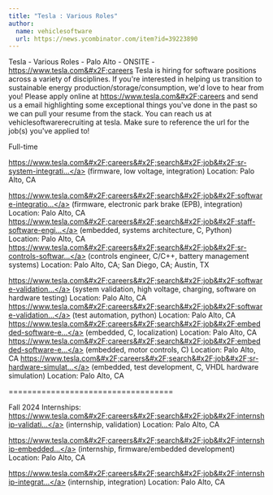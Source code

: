```yaml
---
title: "Tesla : Various Roles"
author:
  name: vehiclesoftware
  url: https://news.ycombinator.com/item?id=39223890
---
```

Tesla - Various Roles - Palo Alto - ONSITE - <a href="https:&#x2F;&#x2F;www.tesla.com&#x2F;careers" rel="nofollow">https:&#x2F;&#x2F;www.tesla.com&#x2F;careers</a> Tesla is hiring for software positions across a variety of disciplines. If you&#x27;re interested in helping us transition to sustainable energy production&#x2F;storage&#x2F;consumption, we&#x27;d love to hear from you! Please apply online at <a href="https:&#x2F;&#x2F;www.tesla.com&#x2F;careers" rel="nofollow">https:&#x2F;&#x2F;www.tesla.com&#x2F;careers</a> and send us a email highlighting some exceptional things you&#x27;ve done in the past so we can pull your resume from the stack. You can reach us at vehiclesoftwarerecruiting at tesla. Make sure to reference the url for the job(s) you&#x27;ve applied to!

Full-time

<a href="https:&#x2F;&#x2F;www.tesla.com&#x2F;careers&#x2F;search&#x2F;job&#x2F;sr-system-integration-engineer-low-voltage-power-111392" rel="nofollow">https:&#x2F;&#x2F;www.tesla.com&#x2F;careers&#x2F;search&#x2F;job&#x2F;sr-system-integrati...</a> (firmware, low voltage, integration) Location: Palo Alto, CA

<a href="https:&#x2F;&#x2F;www.tesla.com&#x2F;careers&#x2F;search&#x2F;job&#x2F;software-integration-engineer-tesla-electronic-park-brake-168862" rel="nofollow">https:&#x2F;&#x2F;www.tesla.com&#x2F;careers&#x2F;search&#x2F;job&#x2F;software-integratio...</a> (firmware, electronic park brake (EPB), integration) Location: Palo Alto, CA
<a href="https:&#x2F;&#x2F;www.tesla.com&#x2F;careers&#x2F;search&#x2F;job&#x2F;staff-software-engineer-firmware-systems-architecture-211431" rel="nofollow">https:&#x2F;&#x2F;www.tesla.com&#x2F;careers&#x2F;search&#x2F;job&#x2F;staff-software-engi...</a>  (embedded, systems architecture, C, Python) Location: Palo Alto, CA
<a href="https:&#x2F;&#x2F;www.tesla.com&#x2F;careers&#x2F;search&#x2F;job&#x2F;sr-controls-software-engineer-battery-management-systems-123623" rel="nofollow">https:&#x2F;&#x2F;www.tesla.com&#x2F;careers&#x2F;search&#x2F;job&#x2F;sr-controls-softwar...</a> (controls engineer, C&#x2F;C++, battery management systems) Location: Palo Alto, CA; San Diego, CA; Austin, TX

<a href="https:&#x2F;&#x2F;www.tesla.com&#x2F;careers&#x2F;search&#x2F;job&#x2F;software-validation-engineer-high-voltage-systems-119569" rel="nofollow">https:&#x2F;&#x2F;www.tesla.com&#x2F;careers&#x2F;search&#x2F;job&#x2F;software-validation...</a> (system validation, high voltage, charging, software on hardware testing) Location: Palo Alto, CA
<a href="https:&#x2F;&#x2F;www.tesla.com&#x2F;careers&#x2F;search&#x2F;job&#x2F;software-validation-engineer-tesla-air-suspension-adaptive-damping-207234" rel="nofollow">https:&#x2F;&#x2F;www.tesla.com&#x2F;careers&#x2F;search&#x2F;job&#x2F;software-validation...</a>  (test automation, python) Location: Palo Alto, CA
<a href="https:&#x2F;&#x2F;www.tesla.com&#x2F;careers&#x2F;search&#x2F;job&#x2F;embedded-software-engineer-keys-authentication-207950" rel="nofollow">https:&#x2F;&#x2F;www.tesla.com&#x2F;careers&#x2F;search&#x2F;job&#x2F;embedded-software-e...</a>  (embedded, C, localization) Location: Palo Alto, CA
<a href="https:&#x2F;&#x2F;www.tesla.com&#x2F;careers&#x2F;search&#x2F;job&#x2F;embedded-software-engineer-body-controls--211429" rel="nofollow">https:&#x2F;&#x2F;www.tesla.com&#x2F;careers&#x2F;search&#x2F;job&#x2F;embedded-software-e...</a> (embedded, motor controls, C) Location: Palo Alto, CA
<a href="https:&#x2F;&#x2F;www.tesla.com&#x2F;careers&#x2F;search&#x2F;job&#x2F;sr-hardware-simulation-platform-engineer-chassis-controls-powertrain-207143" rel="nofollow">https:&#x2F;&#x2F;www.tesla.com&#x2F;careers&#x2F;search&#x2F;job&#x2F;sr-hardware-simulat...</a>  (embedded, test development, C, VHDL hardware simulation) Location: Palo Alto, CA

===================================

Fall 2024 Internships:
<a href="https:&#x2F;&#x2F;www.tesla.com&#x2F;careers&#x2F;search&#x2F;job&#x2F;internship-validation-engineer-vehicle-firmware-fall-2024-216467" rel="nofollow">https:&#x2F;&#x2F;www.tesla.com&#x2F;careers&#x2F;search&#x2F;job&#x2F;internship-validati...</a> (internship, validation) Location: Palo Alto, CA

<a href="https:&#x2F;&#x2F;www.tesla.com&#x2F;careers&#x2F;search&#x2F;job&#x2F;internship-embedded-systems-software-engineer-vehicle-firmware-fall-2024-216456" rel="nofollow">https:&#x2F;&#x2F;www.tesla.com&#x2F;careers&#x2F;search&#x2F;job&#x2F;internship-embedded...</a> (internship, firmware&#x2F;embedded development) Location: Palo Alto, CA

<a href="https:&#x2F;&#x2F;www.tesla.com&#x2F;careers&#x2F;search&#x2F;job&#x2F;internship-integration-engineer-vehicle-firmware-fall-2024-216468" rel="nofollow">https:&#x2F;&#x2F;www.tesla.com&#x2F;careers&#x2F;search&#x2F;job&#x2F;internship-integrat...</a> (internship, integration) Location: Palo Alto, CA
